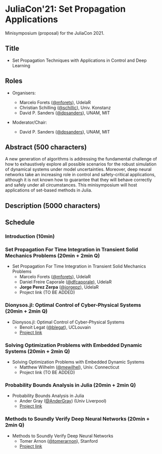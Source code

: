 # JuliaCon'21: Set Propagation Applications

Minisymposium (proposal) for the JuliaCon 2021.

## Title

- Set Propagation Techniques with Applications in Control and Deep Learning


## Roles

- Organisers:
    - Marcelo Forets ([@mforets](http://github.com/mforets)), UdelaR
    - Christian Schilling ([@schillic](http://github.com/schillic/)), Univ. Konstanz
    - David P. Sanders ([@dpsanders](http://github.com/dpsanders)), UNAM, MIT

- Moderator/Chair: 
    - David P. Sanders ([@dpsanders](http://github.com/dpsanders)), UNAM, MIT

## Abstract (500 characters)

A new generation of algorithms is addressing the fundamental challenge of how to exhaustively explore all possible scenarios for the robust simulation of dynamical systems under model uncertainties. Moreover, deep neural networks take an increasing role in control and safety-critical applications, although it is not known how to guarantee that they will behave correctly and safely under all circumstances. This minisymposium will host applications of set-based methods in Julia.


## Description (5000 characters)


## Schedule

### Introduction (10min)

### Set Propagation For Time Integration in Transient Solid Mechanics Problems (20min + 2min Q)

- Set Propagation For Time Integration in Transient Solid Mechanics Problems
    - Marcelo Forets ([@mforets](http://github.com/mforets)), UdelaR
    - Daniel Freire Caporale ([@dfcaporale](http://github.com/dfcaporale)), UdelaR
    - **Jorge Perez Zerpa** ([@jorgepz](http://github.com/jorgepz)), UdelaR
    - Project link (TO BE ADDED)

### Dionysos.jl: Optimal Control of Cyber-Physical Systems (20min + 2min Q)

- Dionysos.jl: Optimal Control of Cyber-Physical Systems
    - Benoit Legat ([@blegat](http://github.com/blegat)), UCLouvain
    - [Project link](https://github.com/dionysos-dev/Dionysos.jl)

### Solving Optimization Problems with Embedded Dynamic Systems (20min + 2min Q)

- Solving Optimization Problems with Embedded Dynamic Systems
    - Matthew Wilhelm ([@mewilhel](http://github.com/mewilhel)), Univ. Connecticut
    - Project link (TO BE ADDED)

### Probability Bounds Analysis in Julia (20min + 2min Q)

- Probability Bounds Analysis in Julia
    - Ander Gray ([@AnderGray](http://github.com/AnderGray)) (Univ Liverpool)
    - [Project link](https://github.com/AnderGray/ProbabilityBoundsAnalysis.jl)


### Methods to Soundly Verify Deep Neural Networks (20min + 2min Q)

- Methods to Soundly Verify Deep Neural Networks
    - Tomer Arnon ([@tomerarnon](http://github.com/tomerarnon)), Stanford
    - [Project link](https://github.com/sisl/NeuralVerification.jl)



